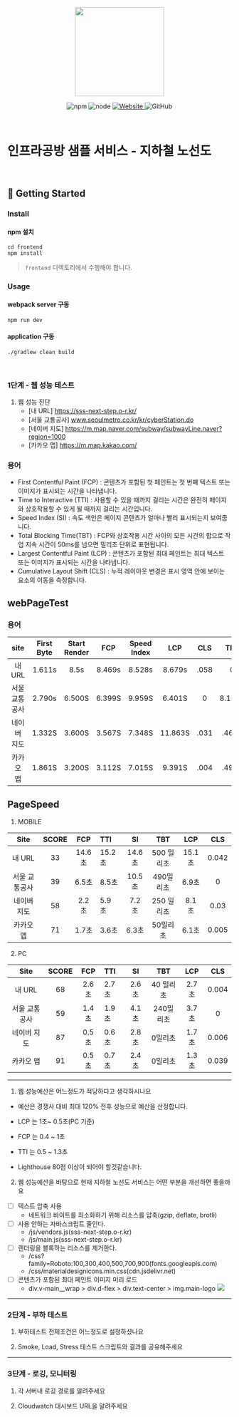 <p align="center">
    <img width="200px;" src="https://raw.githubusercontent.com/woowacourse/atdd-subway-admin-frontend/master/images/main_logo.png"/>
</p>
<p align="center">
  <img alt="npm" src="https://img.shields.io/badge/npm-%3E%3D%205.5.0-blue">
  <img alt="node" src="https://img.shields.io/badge/node-%3E%3D%209.3.0-blue">
  <a href="https://edu.nextstep.camp/c/R89PYi5H" alt="nextstep atdd">
    <img alt="Website" src="https://img.shields.io/website?url=https%3A%2F%2Fedu.nextstep.camp%2Fc%2FR89PYi5H">
  </a>
  <img alt="GitHub" src="https://img.shields.io/github/license/next-step/atdd-subway-service">
</p>

<br>

# 인프라공방 샘플 서비스 - 지하철 노선도

<br>

## 🚀 Getting Started

### Install
#### npm 설치
```
cd frontend
npm install
```
> `frontend` 디렉토리에서 수행해야 합니다.

### Usage
#### webpack server 구동
```
npm run dev
```
#### application 구동
```
./gradlew clean build
```
<br>


### 1단계 - 웹 성능 테스트

1. 웹 성능 진단
   * [내 URL] https://sss-next-step.o-r.kr/
   * [서울 교통공사] www.seoulmetro.co.kr/kr/cyberStation.do
   * [네이버 지도] https://m.map.naver.com/subway/subwayLine.naver?region=1000
   * [카카오 맵] https://m.map.kakao.com/
   
### 용어

- First Contentful Paint (FCP) : 콘텐츠가 포함된 첫 페인트는 첫 번째 텍스트 또는 이미지가 표시되는 시간을 나타냅니다.
- Time to Interactive (TTI) : 사용할 수 있을 때까지 걸리는 시간은 완전히 페이지와 상호작용할 수 있게 될 때까지 걸리는 시간입니다.
- Speed Index (SI) : 속도 색인은 페이지 콘텐츠가 얼마나 빨리 표시되는지 보여줍니다.
- Total Blocking Time(TBT) : FCP와 상호작용 시간 사이의 모든 시간의 합으로 작업 지속 시간이 50ms를 넘으면 밀리초 단위로 표현됩니다.
- Largest Contentful Paint (LCP) : 콘텐츠가 포함된 최대 페인트는 최대 텍스트 또는 이미지가 표시되는 시간을 나타냅니다.
- Cumulative Layout Shift (CLS) : 누적 레이아웃 변경은 표시 영역 안에 보이는 요소의 이동을 측정합니다.

   
## webPageTest

### 용어

| site | First Byte | Start Render |  FCP   | Speed Index |   LCP   | CLS  |  TBT   | Total Bytes | 
| :----: | :----: | :---: |:------:|:-----------:|:-------:|:----:|:------:|:-----------:|
| 내 URL |  1.611s  | 8.5s | 8.469s |   8.528s    | 8.679s  | .058 |   0    |  2,462 kb   |
| 서울 교통공사 | 2.790s | 6.500S | 6.399S |   9.959S    | 6.401S  |  	0  | 8.108S |  1,064 KB   |
| 네이버 지도 | 1.332S |	3.600S | 3.567S |   7.348S    | 11.863S | .031 | .469S  |    988KB    |
| 카카오 맵 | 1.861S |	3.200S |	3.112S |	7.015S |	9.391S |	.004 |	.498S |	1,407KB |

## PageSpeed

1. MOBILE

| Site | SCORE |  FCP  | TTI   |   SI   |   TBT   |  LCP   |  CLS  |
| :----: | :----: |:-----:|:------|:------:|:-------:|:------:|:-----:|
| 내 URL | 33   | 14.6초 | 15.2초 | 14.6 초 | 500 밀리초 | 15.1 초 | 0.042 |
| 서울 교통공사 |  39   | 6.5초  | 8.5초  | 10.5초  | 490밀리초  |  6.9초  |   0   |
| 네이버 지도 |  58   | 2.2 초 | 5.9 초 | 7.2 초  | 250 밀리초 | 8.1 초  | 0.03  |
| 카카오 맵 |   71   | 1.7초  | 3.6초  |  6.3초  |  50밀리초  |  6.1초  | 0.005 |


2. PC

| Site | SCORE |  FCP  | TTI   |   SI   |   TBT   |  LCP   |  CLS  |
|:----------:|:-----:| :----: |:--------------------|:-----------:| :----: |:------------------------:|:-----------------------:|
|   내 URL    |  68   |         2.6 초        |        2.7 초        |      2.6 초       | 40 밀리초 |             2.7 초            |            0.004           |
|  서울 교통공사   |  59   | 1.4초 | 1.9초 | 4.1초 | 240밀리초 | 3.7초 | 0 |
|   네이버 지도   |   87  | 0.5초 | 0.6초 | 2.8초 | 0밀리초 | 1.7초 | 0.006 |
| 카카오 맵  |  91   | 0.5초 | 0.7초 | 2.4초 | 0밀리초 | 1.3초 | 0.039 |

---

1. 웹 성능예산은 어느정도가 적당하다고 생각하시나요

- 예산은 경쟁사 대비 최대 120% 전후 성능으로 예산을 산정합니다.

- LCP 는 1초~ 0.5초(PC 기준) 
- FCP 는 0.4 ~ 1초
- TTI 는 0.5 ~ 1.3초
- Lighthouse 80점 이상이 되어야 할것같습니다.


2. 웹 성능예산을 바탕으로 현재 지하철 노선도 서비스는 어떤 부분을 개선하면 좋을까요

- [ ] 텍스트 압축 사용
  - 네트워크 바이트를 최소화하기 위해 리소스를 압축(gzip, deflate, brotli)
- [ ] 사용 안하는 자바스크립트 줄인다.
  - /js/vendors.js(sss-next-step.o-r.kr)
  - /js/main.js(sss-next-step.o-r.kr)
- [ ] 렌더링을 블록하는 리소스를 제거한다.
  - /css?family=Roboto:100,300,400,500,700,900(fonts.googleapis.com)
  - /css/materialdesignicons.min.css(cdn.jsdelivr.net) 
- [ ] 콘텐츠가 포함된 최대 페인트 이미지 미리 로드
  - div.v-main__wrap > div.d-flex > div.text-center > img.main-logo
    <img data-v-3660fe18="" src="/images/main_logo.png" class="main-logo mx-auto">

---

### 2단계 - 부하 테스트 
1. 부하테스트 전제조건은 어느정도로 설정하셨나요

2. Smoke, Load, Stress 테스트 스크립트와 결과를 공유해주세요

---

### 3단계 - 로깅, 모니터링
1. 각 서버내 로깅 경로를 알려주세요

2. Cloudwatch 대시보드 URL을 알려주세요
